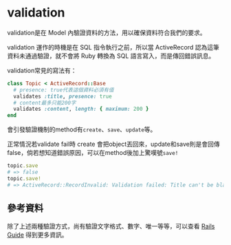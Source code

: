 # validation

validation是在 Model 內驗證資料的方法，用以確保資料符合我們的要求。

validation 運作的時機是在 SQL 指令執行之前，所以當 ActiveRecord 認為這筆資料未通過驗證，就不會將 Ruby 轉換為 SQL 語言寫入，而是傳回錯誤訊息。

validation常見的寫法有：

```ruby
class Topic < ActiveRecord::Base
  # presence: true代表這個資料必須有值
  validates :title, presence: true
  # content最多只能200字
  validates :content, length: { maximum: 200 }
end
```

會引發驗證機制的method有`create`、`save`、`update`等。

正常情況若validate fail時 create 會把object丟回來，update和save則是會回傳false，倘若想知道錯誤原因，可以在method後加上驚嘆號`save!`

```ruby
topic.save
# => false
topic.save!
# => ActiveRecord::RecordInvalid: Validation failed: Title can't be blank
```

## 參考資料

除了上述兩種驗證方式，尚有驗證文字格式、數字、唯一等等，可以查看 [Rails Guide](http://guides.rubyonrails.org/active_record_validations.html) 得到更多資訊。


